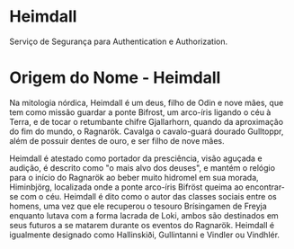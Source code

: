 # Heimdall
Serviço de Segurança para Authentication e Authorization.

# Origem do Nome - Heimdall
Na mitologia nórdica, Heimdall é um deus, filho de Odin e nove mães, que tem como missão guardar a ponte Bifrost, um arco-íris ligando o céu à Terra, e de tocar o retumbante chifre Gjallarhorn, quando da aproximação do fim do mundo, o Ragnarök. Cavalga o cavalo-guará dourado Gulltoppr, além de possuir dentes de ouro, e ser filho de nove mães.

Heimdall é atestado como portador da presciência, visão aguçada e audição, é descrito como "o mais alvo dos deuses", e mantém o relógio para o início do Ragnarök ao beber muito hidromel em sua morada, Himinbjörg, localizada onde a ponte arco-íris Bifröst queima ao encontrar-se com o céu. Heimdall é dito como o autor das classes sociais entre os homens, uma vez que ele recuperou o tesouro Brísingamen de Freyja enquanto lutava com a forma lacrada de Loki, ambos são destinados em seus futuros a se matarem durante os eventos do Ragnarök. Heimdall é igualmente designado como Hallinskiði, Gullintanni e Vindler ou Vindhlér.
